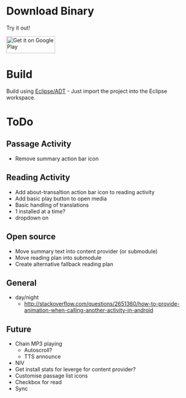 # Download Binary #

Try it out!

<a href="http://goo.gl/dHdjhS">
<img class="alignright" alt="Get it on Google Play" src="https://developer.android.com/images/brand/en_generic_rgb_wo_45.png" width="129" height="45" />
</a>

# Build #

Build using [Eclipse/ADT](http://developer.android.com/sdk/installing/installing-adt.html) - Just import the project into the Eclipse workspace.


[](http://developer.android.com/sdk/installing/installing-adt.html "Eclipse/ADT")

# ToDo #

## Passage Activity ##
- Remove summary action bar icon
## Reading Activity ##
- Add about-transaltion action bar icon to reading activity
- Add basic play button to open media
- Basic handling of translations
 - 1 installed at a time?
 - dropdown on 
## Open source ##
- Move summary text into content provider (or submodule)
- Move reading plan into submodule
 - Create alternative fallback reading plan
## General ##
- day/night
  - http://stackoverflow.com/questions/2651360/how-to-provide-animation-when-calling-another-activity-in-android
## Future ##
- Chain MP3 playing
  - Autoscroll?
  - TTS announce 
- NIV
 - Get install stats for leverge for content provider?
- Customise passage list icons
 - Checkbox for read
  - Sync